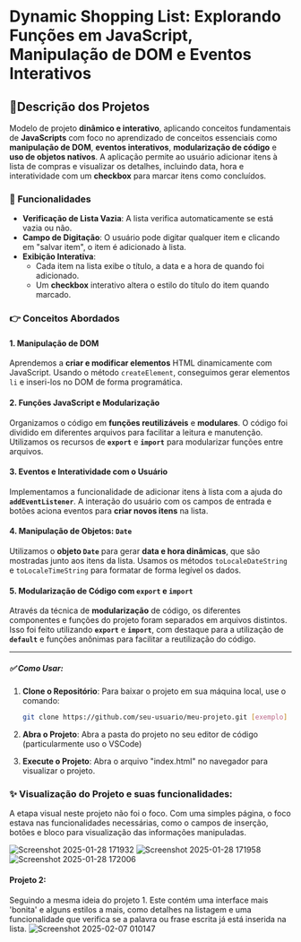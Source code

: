 # Dynamic Shopping List: Explorando Funções em JavaScript, Manipulação de DOM e Eventos Interativos

## 📍Descrição dos Projetos
Modelo de projeto **dinâmico e interativo**, aplicando conceitos fundamentais de **JavaScripts** com foco no aprendizado de conceitos essenciais como **manipulação de DOM**, **eventos interativos**, **modularização de código** e **uso de objetos nativos**. A aplicação permite ao usuário adicionar itens à lista de compras e visualizar os detalhes, incluindo data, hora e interatividade com um **checkbox** para marcar itens como concluídos.


### 🚀 Funcionalidades
- **Verificação de Lista Vazia**: A lista verifica automaticamente se está vazia ou não.
- **Campo de Digitação**: O usuário pode digitar qualquer item e clicando em "salvar item", o item é adicionado à lista.
- **Exibição Interativa**:
  - Cada item na lista exibe o título, a data e a hora de quando foi adicionado.
  - Um **checkbox** interativo altera o estilo do título do item quando marcado.

  
### 👉 Conceitos Abordados

#### 1. **Manipulação de DOM**
Aprendemos a **criar e modificar elementos** HTML dinamicamente com JavaScript. Usando o método `createElement`, conseguimos gerar elementos `li` e inseri-los no DOM de forma programática.

#### 2. **Funções JavaScript e Modularização**
Organizamos o código em **funções reutilizáveis** e **modulares**. O código foi dividido em diferentes arquivos para facilitar a leitura e manutenção. Utilizamos os recursos de **`export`** e **`import`** para modularizar funções entre arquivos.

#### 3. **Eventos e Interatividade com o Usuário**
Implementamos a funcionalidade de adicionar itens à lista com a ajuda do **`addEventListener`**. A interação do usuário com os campos de entrada e botões aciona eventos para **criar novos itens** na lista.

#### 4. **Manipulação de Objetos: `Date`**
Utilizamos o **objeto `Date`** para gerar **data e hora dinâmicas**, que são mostradas junto aos itens da lista. Usamos os métodos `toLocaleDateString` e `toLocaleTimeString` para formatar de forma legível os dados.

#### 5. **Modularização de Código com `export` e `import`**
Através da técnica de **modularização** de código, os diferentes componentes e funções do projeto foram separados em arquivos distintos. Isso foi feito utilizando **`export`** e **`import`**, com destaque para a utilização de **`default`** e funções anônimas para facilitar a reutilização do código.

---

##### ✅ Como Usar: 
1. **Clone o Repositório**:
   Para baixar o projeto em sua máquina local, use o comando:
   ```bash
   git clone https://github.com/seu-usuario/meu-projeto.git [exemplo]
2. **Abra o Projeto**:
   Abra a pasta do projeto no seu editor de código (particularmente uso o VSCode)

3. **Execute o Projeto**:
   Abra o arquivo "index.html" no navegador para visualizar o projeto.

### ✨ Visualização do Projeto e suas funcionalidades:
A etapa visual neste projeto não foi o foco. Com uma simples página, o foco estava nas funcionalidades necessárias, como o campos de inserção, botões e bloco para visualização das informações manipuladas. 

![Screenshot 2025-01-28 171932](https://github.com/user-attachments/assets/c7097967-5e52-4532-a8f9-275a547bfc1b)
![Screenshot 2025-01-28 171958](https://github.com/user-attachments/assets/44859e16-bdbd-4db6-a53b-f854f144aa57)
![Screenshot 2025-01-28 172006](https://github.com/user-attachments/assets/e0ccfe8c-3e0e-4001-86cd-a8b1fbe4a416)

#### Projeto 2: 
Seguindo a mesma ideia do projeto 1. Este contém uma interface mais 'bonita' e alguns estilos a mais, como detalhes na listagem e uma funcionalidade que verifica se a palavra ou frase escrita já está inserida na lista. 
![Screenshot 2025-02-07 010147](https://github.com/user-attachments/assets/e7d85cba-b09f-45be-af8f-59848ddbbc09)




